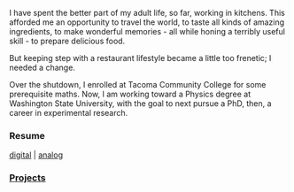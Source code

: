 I have spent the better part of my adult life, so far, working in kitchens. This afforded me an opportunity to travel the world, to taste all kinds of amazing ingredients, to make wonderful memories - all while honing a terribly useful skill - to prepare delicious food.

But keeping step with a restaurant lifestyle became a little too frenetic; I needed a change.  

Over the shutdown, I enrolled at Tacoma Community College for some prerequisite maths. Now, I am working toward a Physics degree at Washington State University, with the goal to next pursue a PhD, then, a career in experimental research.

### Resume

[digital](/resume.pdf) | [analog](/resume.jpg)

### [Projects](/projects.md)